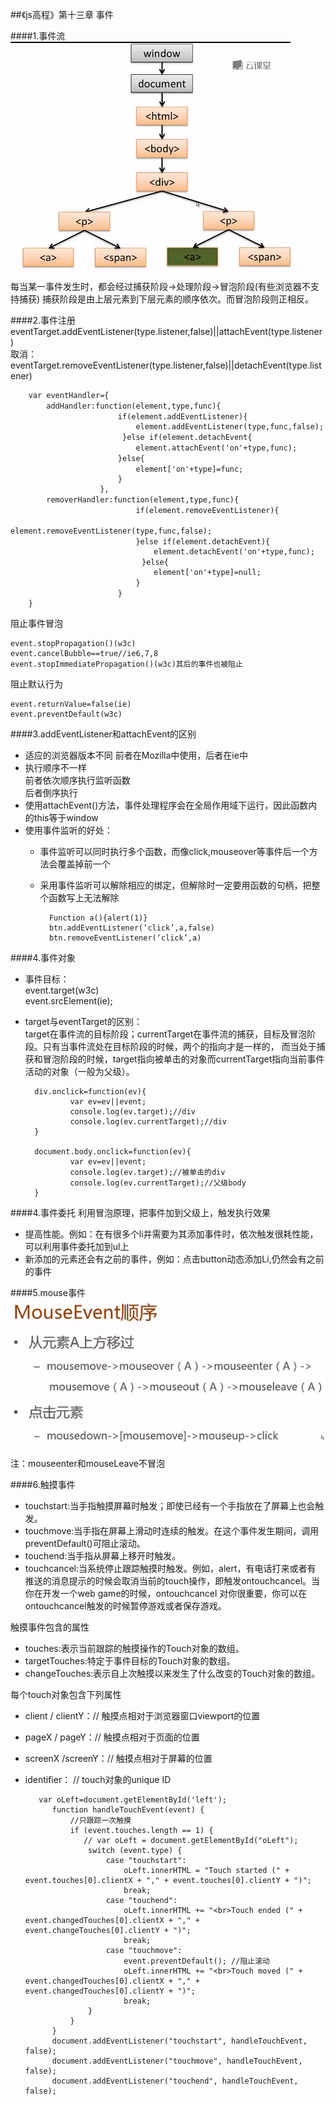 ##《js高程》第十三章 事件

####1.事件流
![](https://raw.githubusercontent.com/miemiewang/gitskills/master/images/22.png)  
每当某一事件发生时，都会经过捕获阶段->处理阶段->冒泡阶段(有些浏览器不支持捕获) 
捕获阶段是由上层元素到下层元素的顺序依次。而冒泡阶段则正相反。 

####2.事件注册
eventTarget.addEventListener(type.listener,false)||attachEvent(type.listener)  
取消：eventTarget.removeEventListener(type.listener,false)||detachEvent(type.listener) 
 
		var eventHandler={ 		
			addHandler:function(element,type,func){   　　      	
							if(element.addEventListener){  　             
								element.addEventListener(type,func,false);        
							 }else if(element.detachEvent{  　　           		
								element.attachEvent('on'+type,func);  　       
							}else{  　　        					
								element['on'+type]=func;  　　     
						  	}       					
						},
			removerHandler:function(element,type,func){  　        
								if(element.removeEventListener){  	　　          
									element.removeEventListener(type,func,false);  	　　         
								}else if(element.detachEvent){ 	 　　          
									element.detachEvent('on'+type,func);  
	 　　      					}else{  　              	 					
									element['on'+type]=null;  
								}   　　     
							}  　   
	 	}  
阻止事件冒泡  

	event.stopPropagation()(w3c)    
	event.cancelBubble==true//ie6,7,8    
	event.stopImmediatePropagation()(w3c)其后的事件也被阻止  
阻止默认行为  

	event.returnValue=false(ie)  
	event.preventDefault(w3c)  

####3.addEventListener和attachEvent的区别
* 适应的浏览器版本不同
前者在Mozilla中使用，后者在ie中
* 执行顺序不一样  
前者依次顺序执行监听函数  
后者倒序执行
* 使用attachEvent()方法，事件处理程序会在全局作用域下运行，因此函数内的this等于window
* 使用事件监听的好处：
    * 事件监听可以同时执行多个函数，而像click,mouseover等事件后一个方法会覆盖掉前一个
    * 采用事件监听可以解除相应的绑定，但解除时一定要用函数的句柄，把整个函数写上无法解除  

			Function a(){alert(1)}  
			btn.addEventListener(‘click’,a,false)  
			btn.removeEventListener(‘click’,a)  

####4.事件对象

* 事件目标：  
event.target(w3c)  
event.srcElement(ie);
* target与eventTarget的区别：  
	target在事件流的目标阶段；currentTarget在事件流的捕获，目标及冒泡阶段。只有当事件流处在目标阶段的时候，两个的指向才是一样的， 而当处于捕获和冒泡阶段的时候，target指向被单击的对象而currentTarget指向当前事件活动的对象（一般为父级）。

		div.onclick=function(ev){
				var ev=ev||event;
				console.log(ev.target);//div
				console.log(ev.currentTarget);//div
		}
			
		document.body.onclick=function(ev){
				var ev=ev||event;
				console.log(ev.target);//被单击的div
				console.log(ev.currentTarget);//父级body
		}

####4.事件委托
利用冒泡原理，把事件加到父级上，触发执行效果

* 提高性能。例如：在有很多个li并需要为其添加事件时，依次触发很耗性能，可以利用事件委托加到ul上
* 新添加的元素还会有之前的事件，例如：点击button动态添加Li,仍然会有之前的事件

####5.mouse事件
![](https://raw.githubusercontent.com/miemiewang/gitskills/master/images/23.png)  
注：mouseenter和mouseLeave不冒泡

####6.触摸事件
* touchstart:当手指触摸屏幕时触发；即使已经有一个手指放在了屏幕上也会触发。
* touchmove:当手指在屏幕上滑动时连续的触发。在这个事件发生期间，调用preventDefault()可阻止滚动。
* touchend:当手指从屏幕上移开时触发。
* touchcancel:当系统停止跟踪触摸时触发。例如，alert，有电话打来或者有 推送的消息提示的时候会取消当前的touch操作，即触发ontouchcancel。当你在开发一个web game的时候，ontouchcancel 对你很重要，你可以在ontouchcancel触发的时候暂停游戏或者保存游戏。

触摸事件包含的属性

* touches:表示当前跟踪的触摸操作的Touch对象的数组。
* targetTouches:特定于事件目标的Touch对象的数组。
* changeTouches:表示自上次触摸以来发生了什么改变的Touch对象的数组。

每个touch对象包含下列属性

* client / clientY：// 触摸点相对于浏览器窗口viewport的位置 
* pageX / pageY：// 触摸点相对于页面的位置 
* screenX /screenY：// 触摸点相对于屏幕的位置 
* identifier： // touch对象的unique ID 

		 var oLeft=document.getElementById('left');
			function handleTouchEvent(event) {
			    //只跟踪一次触摸
			    if (event.touches.length == 1) {
			       // var oLeft = document.getElementById("oLeft");
			        switch (event.type) {
			            case "touchstart":
			                oLeft.innerHTML = "Touch started (" + event.touches[0].clientX + "," + event.touches[0].clientY + ")";
			                break;
			            case "touchend":
			                oLeft.innerHTML += "<br>Touch ended (" + event.changedTouches[0].clientX + "," + event.changeTouches[0].clientY + ")";         
			                break;
			            case "touchmove":
			                event.preventDefault(); //阻止滚动
			                oLeft.innerHTML += "<br>Touch moved (" + event.changedTouches[0].clientX + "," + event.changedTouches[0].clientY + ")";
			                break;
			        }
			    }
			}
			document.addEventListener("touchstart", handleTouchEvent, false);
			document.addEventListener("touchmove", handleTouchEvent, false);
			document.addEventListener("touchend", handleTouchEvent, false);